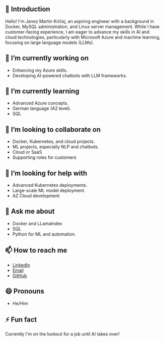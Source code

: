 ## 👋 Introduction

Hello! I'm Janez Martin Kričej, an aspiring engineer with a background in Docker, MySQL administration, and Linux server management. While I have customer-facing experience, I am eager to advance my skills in AI and cloud technologies, particularly with Microsoft Azure and machine learning, focusing on large language models (LLMs).

## 🔭 I’m currently working on
- Enhancing my Azure skills.
- Developing AI-powered chatbots with LLM frameworks.

## 🌱 I’m currently learning
- Advanced Azure concepts.
- German language (A2 level).
- SQL

## 👯 I’m looking to collaborate on
- Docker, Kubernetes, and cloud projects.
- ML projects, especially NLP and chatbots.
- Cloud or SaaS
- Supporting roles for customers

## 🤔 I’m looking for help with
- Advanced Kubernetes deployments.
- Large-scale ML model deployment.
- AZ Cloud development

## 💬 Ask me about
- Docker and LLamaIndex
- SQL
- Python for ML and automation.

## 📫 How to reach me
- [LinkedIn](https://www.linkedin.com/in/janez-martin-kri%C4%8Dej-16976392/)
- [Email](mailto:janez.kricej@protonmail.com)
- [GitHub](https://github.com/KricejJanezMartin)

## 😄 Pronouns
- He/Him

## ⚡ Fun fact
Currently I'm on the lookout for a job until AI takes over!



<!--
**KricejJanezMartin/KricejJanezMartin** is a ✨ _special_ ✨ repository because its `README.md` (this file) appears on your GitHub profile.

Here are some ideas to get you started:

- 🔭 I’m currently working on ...
- 🌱 I’m currently learning ...
- 👯 I’m looking to collaborate on ...
- 🤔 I’m looking for help with ...
- 💬 Ask me about ...
- 📫 How to reach me: ...
- 😄 Pronouns: ...
- ⚡ Fun fact: ...
-->
